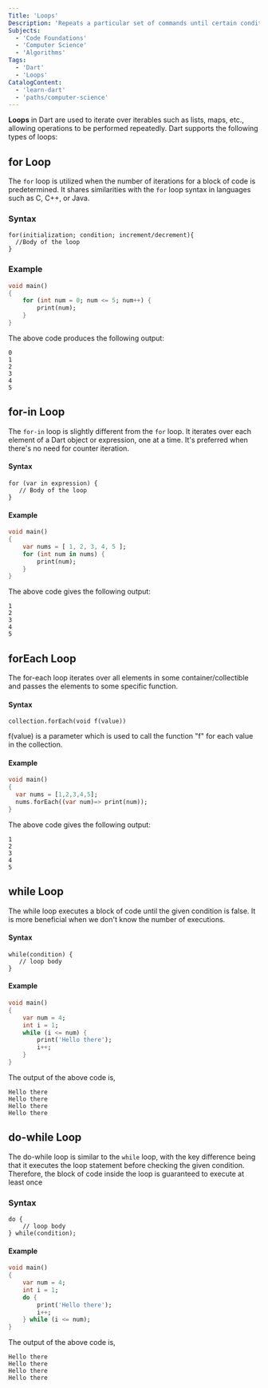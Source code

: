 ```yaml
---
Title: 'Loops'  
Description: 'Repeats a particular set of commands until certain conditions are met.'
Subjects:
  - 'Code Foundations'
  - 'Computer Science'
  - 'Algorithms'
Tags:
  - 'Dart'
  - 'Loops'
CatalogContent:
  - 'learn-dart'
  - 'paths/computer-science'
---
```


**Loops** in Dart are used to iterate over iterables such as lists, maps, etc., allowing operations to be performed repeatedly. 
Dart supports the following types of loops:

## for Loop 
The `for` loop is utilized when the number of iterations for a block of code is predetermined. It shares similarities with the `for` loop syntax in languages such as C, C++, or Java. 

### Syntax

```pseudo
for(initialization; condition; increment/decrement){
  //Body of the loop
}
```

### Example

```dart
void main()
{
    for (int num = 0; num <= 5; num++) {
        print(num);
    }
}
```

The above code produces the following output:

```shell
0
1
2
3
4
5
```

## for-in Loop

The `for-in` loop is slightly different from the `for` loop. It iterates over each element of a Dart object or expression, one at a time. It's preferred when there's no need for counter iteration.

#### Syntax

```pseudo
for (var in expression) {
   // Body of the loop
}
```

#### Example

```dart
void main()
{
    var nums = [ 1, 2, 3, 4, 5 ];
    for (int num in nums) {
        print(num);
    }
}
```

The above code gives the following output:

```shell
1
2
3
4
5
```

## forEach Loop

The for-each loop iterates over all elements in some container/collectible and passes the elements to some specific function.

#### Syntax

```pseudo
collection.forEach(void f(value))
```

f(value) is a parameter which is used to call the function "f" for each value in the collection.

#### Example

```dart
void main()
{
  var nums = [1,2,3,4,5];
  nums.forEach((var num)=> print(num)); 
}
```

The above code gives the following output:

```shell
1
2
3
4
5
```

## while Loop

The while loop executes a block of code until the given condition is false. It is more beneficial when we don't know the number of executions.

#### Syntax

```pseudo
while(condition) {  
   // loop body  
}  
```

#### Example

```dart
void main()
{
    var num = 4;
    int i = 1;
    while (i <= num) {
        print('Hello there');
        i++;
    }
}
```

The output of the above code is,

```shell
Hello there
Hello there
Hello there
Hello there
```

## do-while Loop

The do-while loop is similar to the `while` loop, with the key difference being that it executes the loop statement before checking the given condition. Therefore, the block of code inside the loop is guaranteed to execute at least once

### Syntax

```pseudo
do {  
    // loop body  
} while(condition);  
```

#### Example

```dart
void main()
{
    var num = 4;
    int i = 1;
    do {
        print('Hello there');
        i++;
    } while (i <= num);
}
```

The output of the above code is,

```shell
Hello there
Hello there
Hello there
Hello there
```
